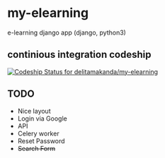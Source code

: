 # my-elearning
e-learning django app (django, python3)

## continious integration codeship

[ ![Codeship Status for delitamakanda/my-elearning](https://app.codeship.com/projects/758c25e0-cbd8-0135-1888-0691da0382ae/status?branch=master)](https://app.codeship.com/projects/261879)


## TODO
* Nice layout
* Login via Google
* API
* Celery worker
* Reset Password
* ~~Search Form~~
